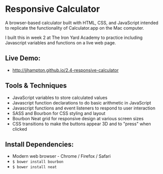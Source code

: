 # Responsive Calculator

A browser-based calculator built with HTML, CSS, and JavaScript intended to replicate the functionality of Calculator.app on the Mac computer.  

I built this in week 2 at The Iron Yard Academy to practice including Javascript variables and functions on a live web page.

## Live Demo:
* http://jjhampton.github.io/2.4-responsive-calculator

## Tools & Techniques

- JavaScript variables to store calculated values
- Javascript function declarations to do basic arithmetic in JavaScript
- Javascript functions and event listeners to respond to user interaction
- SASS and Bourbon for CSS styling and layout
- Bourbon Neat grid for responsive design at various screen sizes
- CSS transitions to make the buttons appear 3D and to "press" when clicked

## Install Dependencies:
* Modern web browser - Chrome / Firefox / Safari
* `$ bower install bourbon`
* `$ bower install neat`
